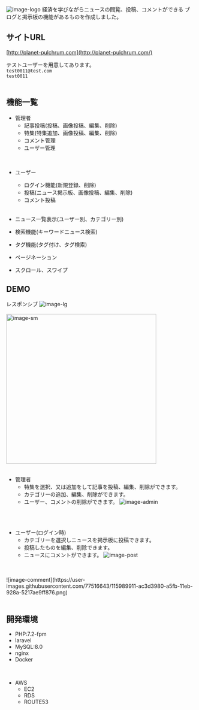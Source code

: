 ![image-logo](https://user-images.githubusercontent.com/77516643/115990607-20c5a780-a5ff-11eb-97fb-ecc5c424eba2.png)
経済を学びながらニュースの閲覧、投稿、コメントができる
ブログと掲示板の機能があるものを作成しました。
<br>

## サイトURL
[http://planet-pulchrum.com](http://planet-pulchrum.com/)
  
テストユーザーを用意してあります。  
`test0011@test.com`  
`test0011`  
<br>

## 機能一覧
* 管理者
  * 記事投稿(投稿、画像投稿、編集、削除)
  * 特集(特集追加、画像投稿、編集、削除)
  * コメント管理
  * ユーザー管理
<br>

* ユーザー
  * ログイン機能(新規登録、削除)
  * 投稿(ニュース掲示板、画像投稿、編集、削除)
  * コメント投稿
  <br>

* ニュース一覧表示(ユーザー別、カテゴリー別)
* 検索機能(キーワードニュース検索)
* タグ機能(タグ付け、タグ検索)
* ページネーション
* スクロール、スワイプ

## DEMO
レスポンシブ
![image-lg](https://user-images.githubusercontent.com/77516643/115987512-531bd880-a5f0-11eb-8c4b-0c1277e2ad53.png)
<br>
<br>
<img width="400" alt="image-sm" src="https://user-images.githubusercontent.com/77516643/115987487-413a3580-a5f0-11eb-9307-d502f2dbd77e.jpg">
<br>
<br>

* 管理者
  * 特集を選択、又は追加をして記事を投稿、編集、削除ができます。
  * カテゴリーの追加、編集、削除ができます。
  * ユーザー、コメントの削除ができます。
![image-admin](https://user-images.githubusercontent.com/77516643/115987551-78104b80-a5f0-11eb-9769-b866be9f6074.png)
<br>
<br>

* ユーザー(ログイン時)
  * カテゴリーを選択しニュースを掲示板に投稿できます。
  * 投稿したものを編集、削除できます。
  * ニュースにコメントができます。
![image-post](https://user-images.githubusercontent.com/77516643/115989888-8fa10180-a5fb-11eb-8c48-454657f394d8.png)
<br>
<br>
![image-comment](https://user-images.githubusercontent.com/77516643/115989911-ac3d3980-a5fb-11eb-928a-5217ae9ff876.png)
<br>
<br>
 
## 開発環境
* PHP:7.2-fpm
* laravel
* MySQL:8.0
* nginx
* Docker
<br>

* AWS
  * EC2
  * RDS
  * ROUTE53
